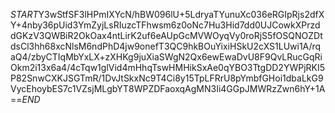 $START$Y3wStfSF3lHPmIXYcN/hBW096lU+5LdryaTYunuXc036eRGIpRjs2dfXY+4nby36pUid3YmZyjLsRIuzcTFhwsm6z0oNc7Hu3Hid7dd0UJCowkXPrzddGKzV3QWBiR2OkOax4ntLirK2uf6eAUpGcMVWOyqVy0roRjS5fOSQNOZDtdsCl3hh68xcNlsM6ndPhD4jw9onefT3QC9hkBOuYixiHSkU2cXS1LUwi1A/rqaQ4/zbyCTIqMbYxLX+zXHKg9juXiaSWgN2Qx6ewEwaDvU8F9QvLRucGqRiOkm2i13x6a4/4cTqw1glVid4mHhqTswHMHikSxAe0qYBO3TtgDD2YWPjRKI5P82SnwCXKJSGTmR/1DvJtSkxNc9T4Ci8y15TpLFRrU8pYmbfGHoi1dbaLkG9VycEhoybES7c1VZsjMLgbYT8WPZDFaoxqAgMN3Ii4GGpJMWRzZwn6hY+1A==$END$